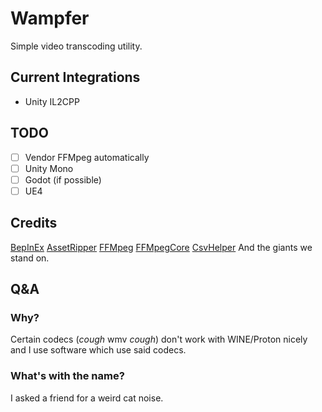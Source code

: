 # Wampfer
Simple video transcoding utility.

## Current Integrations
- Unity IL2CPP

## TODO
- [ ] Vendor FFMpeg automatically
- [ ] Unity Mono
- [ ] Godot (if possible)
- [ ] UE4 

## Credits
[BepInEx](https://github.com/BepInEx)
[AssetRipper](https://github.com/AssetRipper/AssetRipper)
[FFMpeg](http://ffmpeg.org)
[FFMpegCore](https://github.com/rosenbjerg/FFMpegCore)
[CsvHelper](https://github.com/JoshClose/CsvHelper)
And the giants we stand on.

## Q&A

### Why?
Certain codecs (*cough* wmv *cough*) don't work with WINE/Proton nicely and I use software which use said codecs.

### What's with the name?
I asked a friend for a weird cat noise.
